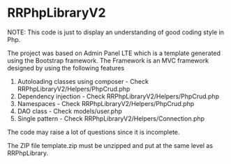 # RRPhpLibraryV2

NOTE: This code is just to display an understanding of good coding style in Php.

The project was based on Admin Panel LTE which is a template generated using the Bootstrap framework.  The Framework is an MVC framework designed by using the following features
1) Autoloading classes using composer - Check RRPhpLibraryV2/Helpers/PhpCrud.php
2) Dependency injection - Check RRPhpLibraryV2/Helpers/PhpCrud.php
3) Namespaces - Check RRPhpLibraryV2/Helpers/PhpCrud.php
4) DAO class - Check models/user.php
5) Single pattern - Check RRPhpLibraryV2/Helpers/Connection.php

The code may raise a lot of questions since it is incomplete.

The ZIP file template.zip must be unzipped and put at the same level as RRPhpLibrary.
